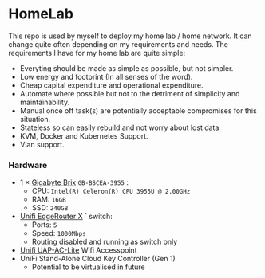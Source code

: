 # HomeLab
This repo is used by myself to deploy my home lab / home network. It can change quite often depending on my requirements and needs.
The requirements I have for my home lab are quite simple:

* Everyting should be made as simple as possible, but not simpler.
* Low energy and footprint (In all senses of the word).
* Cheap capital expenditure and operational expenditure.
* Automate where possible but not to the detriment of simplicity and maintainability.
* Manual once off task(s) are potentially acceptable compromises for this situation.
* Stateless so can easily rebuild and not worry about lost data.
* KVM, Docker and Kubernetes Support.
* Vlan support.

### Hardware

- 1 × [Gigabyte Brix](https://www.gigabyte.com/uk/Mini-PcBarebone/GB-BSCEA-3955-rev-10#ov) `GB-BSCEA-3955` :
    - CPU: `Intel(R) Celeron(R) CPU 3955U @ 2.00GHz`
    - RAM: `16GB`
    - SSD: `240GB`
- [Unifi EdgeRouter X](https://store.ui.com/collections/operator-edgemax-routers/products/edgerouter-x) ` switch:
    - Ports: `5`
    - Speed: `1000Mbps`
    - Routing disabled and running as switch only
- [Unifi UAP-AC-Lite](https://eu.store.ui.com/products/unifi-ac-lite) Wifi Accesspoint
- UniFi Stand-Alone Cloud Key Controller (Gen 1)
    - Potential to be virtualised in future
